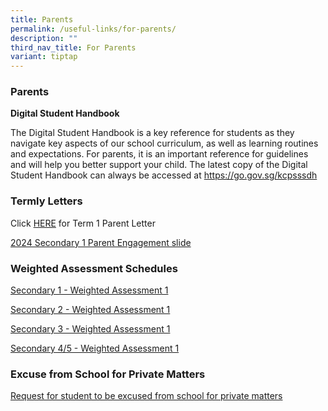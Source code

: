 ```yaml
---
title: Parents
permalink: /useful-links/for-parents/
description: ""
third_nav_title: For Parents
variant: tiptap
---
```

<h3>Parents</h3>
<p><strong>Digital Student Handbook</strong>
<br>
</p>
<p>The Digital Student Handbook is a key reference for students as they navigate
key aspects of our school curriculum, as well as learning routines and
expectations. For parents, it is an important reference for guidelines
and will help you better support your child. The latest copy of the Digital
Student Handbook can always be accessed at <a href="https://go.gov.sg/kcpsssdh" rel="noopener noreferrer nofollow" target="_blank">https://go.gov.sg/kcpsssdh</a>
</p>
<p></p>
<h3>Termly Letters</h3>
<p>Click <a href="/files/2024_KCPSS_Term_1_parent_letter.pdf" rel="noopener noreferrer nofollow" target="_blank">HERE</a> for
Term 1 Parent Letter</p>
<p><a href="https://go.gov.sg/2024-secondary1-engagement-slide" rel="noopener noreferrer nofollow" target="_blank">2024 Secondary 1 Parent Engagement slide</a>
</p>
<h3>Weighted Assessment Schedules</h3>
<p><a href="/files/Useful Links/Parents/Sec_1_Weighted_Assessment_1_Dates_and_Coverage_2024.pdf" rel="noopener noreferrer nofollow" target="_blank">Secondary 1 - Weighted Assessment 1</a>
</p>
<p><a href="/files/Useful Links/Parents/Sec_2_Weighted_Assessment_1_Dates_and_Coverage_2024.pdf" rel="noopener noreferrer nofollow" target="_blank">Secondary 2 - Weighted Assessment 1</a>
</p>
<p><a href="/files/Useful Links/Parents/Sec_3_WA1_Dates_and_Coverage_2024_23Jan.pdf" rel="noopener noreferrer nofollow" target="_blank">Secondary 3 - Weighted Assessment 1</a>
</p>
<p><a href="/files/Useful Links/Parents/Sec_4_5_WA1_Dates_and_Coverage_2024_23_Jan.pdf" rel="noopener noreferrer nofollow" target="_blank">Secondary 4/5 - Weighted Assessment 1</a>
</p>
<p></p>
<h3>Excuse from School for Private Matters</h3>
<p><a href="https://go.gov.sg/kcpss-form-absence-privatereasons" rel="noopener noreferrer nofollow" target="_blank">Request for student to be excused from school for private matters</a>
</p>